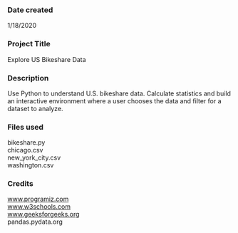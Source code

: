 ### Date created
1/18/2020

### Project Title
Explore US Bikeshare Data

### Description
Use Python to understand U.S. bikeshare data. Calculate statistics and build an
interactive environment where a user chooses the data and filter for a
dataset to analyze.

### Files used
bikeshare.py  
chicago.csv  
new_york_city.csv  
washington.csv

### Credits
www.programiz.com  
www.w3schools.com  
www.geeksforgeeks.org  
pandas.pydata.org
